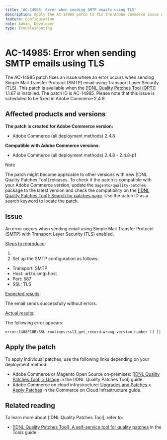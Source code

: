 ```yaml
---
title: 'AC-14985: Error when sending SMTP emails using TLS'
description: Apply the AC-14985 patch to fix the Adobe Commerce issue where an error occurs when sending Simple Mail Transfer Protocol (SMTP) email using Transport Layer Security (TLS).
feature: Configuration
role: Admin, Developer
type: Troubleshooting
---
```


# AC-14985: Error when sending SMTP emails using TLS

The AC-14985 patch fixes an issue where an error occurs when sending Simple Mail Transfer Protocol (SMTP) email using Transport Layer Security (TLS). This patch is available when the [[!DNL Quality Patches Tool (QPT)]](/help/tools/quality-patches-tool/quality-patches-tool-to-self-serve-quality-patches.md) 1.1.67 is installed. The patch ID is AC-14985. Please note that this issue is scheduled to be fixed in Adobe Commerce 2.4.9.

## Affected products and versions

**The patch is created for Adobe Commerce version:**

* Adobe Commerce (all deployment methods) 2.4.8

**Compatible with Adobe Commerce versions:**

* Adobe Commerce (all deployment methods) 2.4.8 - 2.4.8-p1

>[!NOTE]
>
>The patch might become applicable to other versions with new [!DNL Quality Patches Tool] releases. To check if the patch is compatible with your Adobe Commerce version, update the `magento/quality-patches` package to the latest version and check the compatibility on the [[!DNL Quality Patches Tool]: Search for patches page](https://experienceleague.adobe.com/tools/commerce-quality-patches/index.html). Use the patch ID as a search keyword to locate the patch.

## Issue

An error occurs when sending email using Simple Mail Transfer Protocol (SMTP) with Transport Layer Security (TLS) enabled.

<u>Steps to reproduce</u>:

1. 
1. Set up the SMTP configuration as follows:
 - Transport: SMTP
 - Host: url.to.smtp.host
 - Port: 587
 - SSL: TLS

<u>Expected results</u>:

The email sends successfully without errors.

<u>Actual results</u>:

The following error appears:

```
error:1408F10B:SSL routines:ssl3_get_record:wrong version number [] []
```

## Apply the patch

To apply individual patches, use the following links depending on your deployment method:

* Adobe Commerce or Magento Open Source on-premises: [[!DNL Quality Patches Tool] > Usage](/help/tools/quality-patches-tool/usage.md) in the [!DNL Quality Patches Tool] guide.
* Adobe Commerce on cloud infrastructure: [Upgrades and Patches > Apply Patches](https://experienceleague.adobe.com/docs/commerce-cloud-service/user-guide/develop/upgrade/apply-patches.html) in the Commerce on Cloud Infrastructure guide.

## Related reading

To learn more about [!DNL Quality Patches Tool], refer to:

* [[!DNL Quality Patches Tool]: A self-service tool for quality patches](/help/tools/quality-patches-tool/quality-patches-tool-to-self-serve-quality-patches.md) in the Tools guide.
